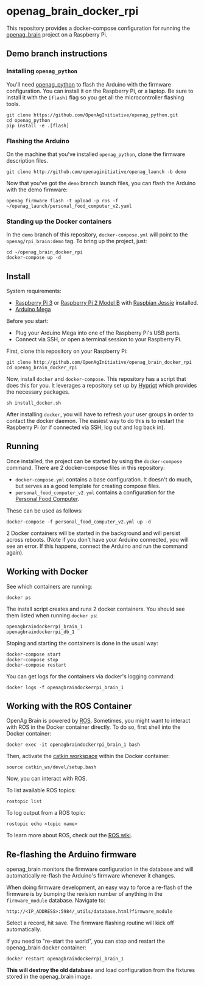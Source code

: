 # openag\_brain\_docker\_rpi

This repository provides a docker-compose configuration for running the
[openag\_brain](http://github.com/OpenAgInitiative/openag_brain) project on a
Raspberry Pi.

## Demo branch instructions

### Installing `openag_python`

You'll need [openag_python](https://github.com/OpenAgInitiative/openag_python.git)
to flash the Arduino with the firmware configuration. You can install it
on the Raspberry Pi, or a laptop. Be sure to install it with the `[flash]` flag
so you get all the microcontroller flashing tools.

    git clone https://github.com/OpenAgInitiative/openag_python.git
    cd openag_python
    pip install -e .[flash]

### Flashing the Arduino

On the machine that you've installed `openag_python`, clone the firmware
description files.

    git clone http://github.com/openaginitiative/openag_launch -b demo

Now that you've got the `demo` branch launch files, you can flash the Arduino
with the demo firmware:

    openag firmware flash -t upload -p ros -f ~/openag_launch/personal_food_computer_v2.yaml

### Standing up the Docker containers

In the `demo` branch of this repository, `docker-compose.yml` will point to the
`openag/rpi_brain:demo` tag. To bring up the project, just:

    cd ~/openag_brain_docker_rpi
    docker-compose up -d

## Install

System requirements:

- [Raspberry Pi 3](https://www.raspberrypi.org/products/raspberry-pi-3-model-b/)
  or [Raspberry Pi 2 Model B](https://www.raspberrypi.org/products/raspberry-pi-2-model-b/)
  with [Raspbian Jessie](https://www.raspberrypi.org/downloads/raspbian/) installed.
- [Arduino Mega](https://www.arduino.cc/en/Main/ArduinoBoardMega)

Before you start:

- Plug your Arduino Mega into one of the Raspberry Pi's USB ports.
- Connect via SSH, or open a terminal session to your Raspberry Pi.

First, clone this repository on your Raspberry Pi:

    git clone http://github.com/OpenAgInitiative/openag_brain_docker_rpi
    cd openag_brain_docker_rpi

Now, install `docker` and `docker-compose`. This repository has a script that
does this for you. It leverages a repository set up by
[Hypriot](http://blog.hypriot.com/) which provides the necessary packages.

    sh install_docker.sh

After installing `docker`, you will have to refresh your user groups in order
to contact the docker daemon. The easiest way to do this is to restart the
Raspberry Pi (or if connected via SSH, log out and log back in).

## Running

Once installed, the project can be started by using the `docker-compose`
command. There are 2 docker-compose files in this repository:

- `docker-compose.yml` contains a base configuration. It doesn't do much, but
  serves as a good template for creating compose files.
- `personal_food_computer_v2.yml` contains a configuration for the [Personal
  Food Computer](http://wiki.openag.media.mit.edu/food_computer_2).

These can be used as follows:

    docker-compose -f personal_food_computer_v2.yml up -d

2 Docker containers will be started in the background and will persist across
reboots. (Note if you don't have your Arduino connected, you will see an error.
If this happens, connect the Arduino and run the command again).

## Working with Docker

See which containers are running:

    docker ps

The install script creates and runs 2 docker containers. You should see them
listed when running `docker ps`:

    openagbraindockerrpi_brain_1
    openagbraindockerrpi_db_1

Stoping and starting the containers is done in the usual way:

    docker-compose start
    docker-compose stop
    docker-compose restart

You can get logs for the containers via docker's logging command:

    docker logs -f openagbraindockerrpi_brain_1

## Working with the ROS Container

OpenAg Brain is powered by [ROS](http://www.ros.org/). Sometimes, you might
want to interact with ROS in the Docker container directly. To do so, first
shell into the Docker container:

    docker exec -it openagbraindockerrpi_brain_1 bash

Then, activate the [catkin workspace](http://wiki.ros.org/catkin/Tutorials/using_a_workspace)
within the Docker container:

    source catkin_ws/devel/setup.bash

Now, you can interact with ROS.

To list available ROS topics:

    rostopic list

To log output from a ROS topic:

    rostopic echo <topic name>

To learn more about ROS, check out the [ROS wiki](http://wiki.ros.org/).

## Re-flashing the Arduino firmware

openag_brain monitors the firmware configuration in the database and will
automatically re-flash the Arduino's firmware whenever it changes.

When doing firmware development, an easy way to force a re-flash of the
firmware is by bumping the revision number of anything in the
`firmware_module` database. Navigate to:

    http://<IP_ADDRESS>:5984/_utils/database.html?firmware_module

Select a record, hit save. The firmware flashing routine will kick
off automatically.

If you need to "re-start the world", you can stop and restart the openag_brain
docker container:

    docker restart openagbraindockerrpi_brain_1

**This will destroy the old database** and load configuration from the fixtures
stored in the openag_brain image.
